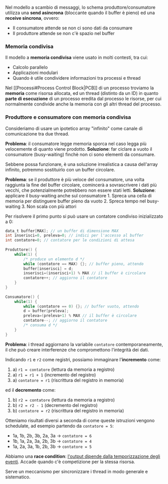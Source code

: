 Nel modello a scambio di messaggi, lo schema produttore/consumatore utilizza una **send asincrona** (bloccante quando il buffer è pieno) ed una **receive sincrona**, ovvero:
- Il consumatore attende se non ci sono dati da consumare
- Il produttore attende se non c'è spazio nel buffer

### Memoria condivisa
Il modello a **memoria condivisa** viene usato in molti contesti, tra cui:
- Calcolo parallelo
- Applicazioni modulari
- Quando è utile condividere informazioni tra processi e thread

Nel [[Processi#Process Control Block|PCB]] di un processo troviamo la **memoria** come risorsa allocata, ed un thread (distinto da un ID) in quanto **parte di esecuzione** di un processo eredita dal processo le risorse, per cui normalmente condivide anche la memoria con gli altri thread del processo.

### Produttore e consumatore con memoria condivisa
Consideriamo di usare un ipotetico array "infinito" come canale di comunicazione tra due thread.

**Problema**: il consumatore legge memoria sporca nel caso legga più velocemente di quanto viene prodotto.
**Soluzione**: far ciclare a vuoto il consumatore (busy-waiting) finchè non ci sono elementi da consumare.

Sebbene possa funzionare, è una soluzione irrealistica a causa dell'array infinito, potremmo sostituirlo con un buffer circolare.

**Problema**: se il produttore è più veloce del consumatore, una volta raggiunta la fine del buffer circolare, comincerà a sovrascrivere i dati più vecchi, che potenzialmente potrebbero non essere stati letti.
**Soluzione**: applicare il busy-waiting anche sul consumatore
	1. Spreca una cella di memoria per distinguere buffer pieno da vuoto
	2. Spreca tempo nel busy-waiting
	3. Non scala con più attori

Per risolvere il primo punto si può usare un contatore condiviso inizializzato a $0$:

```c
data_t buffer[MAX]; // un buffer di dimensione MAX
int inserisci=0, preleva=0; // indici per l'accesso al buffer
int contatore=0; // contatore per le condizioni di attesa
 
Produttore() {
	while(1) {
	    /* produce un elemento d */
	    while (contatore == MAX) {}; // buffer pieno, attendo
	    buffer[inserisci] = d;
	    inserisci=(inserisci+1) % MAX // il buffer è circolare
	    contatore++; // aggiorno il contatore
	}
}
 
Consumatore() {
	while(1) {
	    while (contatore == 0) {}; // buffer vuoto, attendo
	    d = buffer[preleva];
	    preleva=(preleva+1) % MAX // il buffer è circolare
	    contatore--; // aggiorno il contatore
	    /* consuma d */
	}
}
```

**Problema**: i thread aggiornano la variabile `contatore` contemporaneamente, il che può creare interferenze che compromettono l'integrità dei dati.

Indicando `r1` e `r2` come registri, possiamo immaginare l'**incremento** come:
1. a) `r1 = contatore` (lettura da memoria a registro)
2. a) `r1 = r1 + 1` (incremento del registro)
3. a) `contatore = r1` (riscrittura del registro in memoria)

ed il **decremento** come:
1. b) `r2 = contatore` (lettura da memoria a registro)
2. b) `r2 = r2 - 1` (decremento del registro)
3. b) `contatore = r2` (riscrittura del registro in memoria)

Otteniamo risultati diversi a seconda di come queste istruzioni vengono schedulate, ad esempio partendo da `contatore = 5`:
- 1a, 1b, 2b, 3b, 2a, 3a $\rightarrow$ `contatore = 6`
- 1b, 1a, 2a, 3a, 2b, 3b $\rightarrow$ `contatore = 4`
- 1a, 2a, 3a, 1b, 2b, 3b $\rightarrow$ `contatore = 5`

Abbiamo una **race condition**: <u>l'output dipende dalla temporizzazione degli eventi</u>.
Accade quando c'è competizione per la stessa risorsa.

Serve un meccanismo per sincronizzare i thread in modo generale e sistematico.
